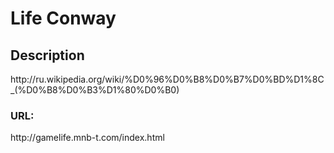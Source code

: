 Life Conway
==========

<h2> Description </h2>
<p>http://ru.wikipedia.org/wiki/%D0%96%D0%B8%D0%B7%D0%BD%D1%8C_(%D0%B8%D0%B3%D1%80%D0%B0)</p>
<h3>URL:</h3>
http://gamelife.mnb-t.com/index.html
